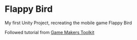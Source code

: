 # Flappy Bird
My first Unity Project, recreating the mobile game Flappy Bird

Followed tutorial from [Game Makers Toolkit](https://www.youtube.com/watch?v=XtQMytORBmM&t=2474s)
